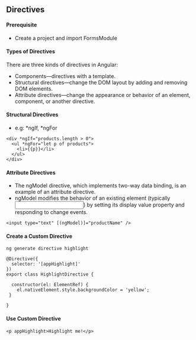 ## Directives

#### Prerequisite
* Create a project and import FormsModule 

#### Types of Directives
There are three kinds of directives in Angular:

 * Components—directives with a template.
 * Structural directives—change the DOM layout by adding and removing DOM elements.
 * Attribute directives—change the appearance or behavior of an element, component, or another directive.

#### Structural Directives
* e.g: *ngIf, *ngFor
```
<div *ngIf="products.length > 0">  
  <ul *ngFor="let p of products">
    <li>{{p}}</li>
  </ul>
</div>
```

#### Attribute Directives
* The ngModel directive, which implements two-way data binding, is an example of an attribute directive. 
* ngModel modifies the behavior of an existing element (typically <input>) by setting its display value property and responding to change events.
```
<input type="text" [(ngModel)]="productName" />
```

#### Create a Custom Directive
```
ng generate directive highlight
```
```
@Directive({
  selector: '[appHighlight]'
})
export class HighlightDirective {

  constructor(el: ElementRef) {
    el.nativeElement.style.backgroundColor = 'yellow';
 }

}
```

#### Use Custom Directive
```
<p appHighlight>Highlight me!</p>
```
